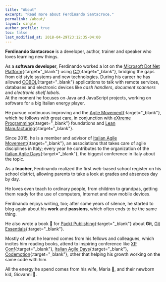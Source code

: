 ```yaml
---
title: "About"
excerpt: "Read more about Ferdinando Santacroce."
permalink: /about/
layout: single
author_profile: true
toc: false
last_modified_at: 2018-04-29T23:12:35-04:00
---
```


**Ferdinando Santacroce** is a developer, author, trainer and speaker who loves learning new things.

As a **software developer**, Ferdinando worked a lot on the [Microsoft Dot Net Platform](http://www.microsoft.com/net){:target="_blank"} using [C#](http://en.wikipedia.org/wiki/C_Sharp_(programming_language)){:target="_blank"}, bridging the gaps from old style systems and new technologies. During his career he has allowed [COBOL](http://microfocus.com/){:target="_blank"} applications to talk with remote services, databases and electronic devices like _cash handlers_, _document scanners_ and _electronic shelf labels_.  
At the moment he focuses on Java and JavaScript projects, working on software for a big Italian energy player.

He pursue continuous improving and the [Agile Movement](http://agilemanifesto.org/){:target="_blank"}, which he follows with great care, in conjunction with [eXtreme Programming](http://www.extremeprogramming.org/){:target="_blank"} foundations and [Lean Manufacturing](http://en.wikipedia.org/wiki/Lean_manufacturing){:target="_blank"}.
  
Since 2015, he is a member and advisor of [Italian Agile Movement](http://www.agilemovement.it){:target="_blank"}, an associations that takes care of agile disciplines in Italy; every year he contributes to the organization of the [Italian Agile Days](http://www.agileday.it){:target="_blank"}, the biggest conference in Italy about the topic.

As a **teacher**, Ferdinando realized the first web-based school register on his school district, allowing parents to take a look at grades and absences day by day.
  
He loves even teach to ordinary people, from children to grandpas, getting them ready for the use of computers, Internet and new mobile devices.

Ferdinando enjoys writing, too; after some years of silence, he started to blog again about his **work** and **passions**, which often ends to be the same thing.
  
He also wrote a book :orange_book: for [Packt Publishing](https://www.packtpub.com/){:target="_blank"} about **Git**, [Git Essentials](https://www.amazon.com/s/ref=dp_byline_sr_book_1?ie=UTF8&text=Ferdinando+Santacroce&search-alias=books&field-author=Ferdinando+Santacroce&sort=relevancerank "Ferdinando Santacroce on Amazon"){:target="_blank"}.

Mostly of what he learned comes from his fellows and colleagues, which incites him reading books, attend to inspiring conference like [XP Conf](https://www.agilealliance.org/xp2018){:target="_blank"}, [Italian Agile Days](http://www.agileday.it/){:target="_blank"}, [Codemotion](http://it.codemotionworld.com/){:target="_blank"}, other that helping his growth working on the same code with him.

All the energy he spend comes from his wife, Maria :woman:, and their newborn kid, Giovanni :baby:.